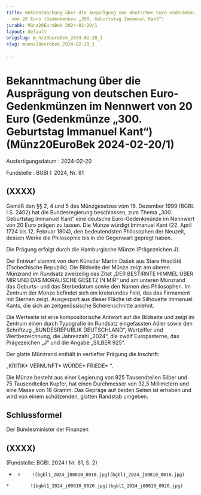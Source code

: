 ```yaml
---
Title: Bekanntmachung über die Ausprägung von deutschen Euro-Gedenkmünzen im Nennwert
  von 20 Euro (Gedenkmünze „300. Geburtstag Immanuel Kant“)
jurabk: Münz20EuroBek 2024-02-20/1
layout: default
origslug: m_nz20eurobek_2024-02-20_1
slug: muenz20eurobek_2024-02-20_1

---
```


# Bekanntmachung über die Ausprägung von deutschen Euro-Gedenkmünzen im Nennwert von 20 Euro (Gedenkmünze „300. Geburtstag Immanuel Kant“) (Münz20EuroBek 2024-02-20/1)

Ausfertigungsdatum
:   2024-02-20

Fundstelle
:   BGBl I: 2024, Nr. 81


## (XXXX)

Gemäß den §§ 2, 4 und 5 des Münzgesetzes vom 16. Dezember 1999 (BGBl.
I S. 2402) hat die Bundesregierung beschlossen, zum Thema „300.
Geburtstag Immanuel Kant“ eine deutsche Euro-Gedenkmünze im Nennwert
von 20 Euro prägen zu lassen. Die Münze würdigt Immanuel Kant (22.
April 1724 bis 12. Februar 1804), den bedeutendsten Philosophen der
Neuzeit, dessen Werke die Philosophie bis in die Gegenwart geprägt
haben.

Die Prägung erfolgt durch die Hamburgische Münze (Prägezeichen J).

Der Entwurf stammt von dem Künstler Martin Dašek aus Stare Hradištĕ
(Tschechische Republik). Die Bildseite der Münze zeigt am oberen
Münzrand im Rundsatz zweizeilig das Zitat „DER BESTIRNTE HIMMEL ÜBER
MIR UND DAS MORALISCHE GESETZ IN MIR“ und am unteren Münzrand das
Geburts- und das Sterbedatum sowie den Namen des Philosophen. Im
Zentrum der Münze befindet sich ein kreisrundes Feld, das das
Firmament mit Sternen zeigt. Ausgespart aus dieser Fläche ist die
Silhouette Immanuel Kants, die sich an zeitgenössische Scherenschnitte
anlehnt.

Die Wertseite ist eine kompositorische Antwort auf die Bildseite und
zeigt im Zentrum einen durch Typografie im Rundsatz eingefassten Adler
sowie den Schriftzug „BUNDESREPUBLIK DEUTSCHLAND“, Wertziffer und
Wertbezeichnung, die Jahreszahl „2024“, die zwölf Europasterne, das
Prägezeichen „J“ und die Angabe „SILBER 925“.

Der glatte Münzrand enthält in vertiefter Prägung die Inschrift:

„KRITIK*              VERNUNFT*              WÜRDE*
FRIEDE*             “.

Die Münze besteht aus einer Legierung von 925 Tausendteilen Silber und
75 Tausendteilen Kupfer, hat einen Durchmesser von 32,5 Millimetern
und eine Masse von 18 Gramm. Das Gepräge auf beiden Seiten ist erhaben
und wird von einem schützenden, glatten Randstab umgeben.


## Schlussformel

Der Bundesminister der Finanzen


## (XXXX)

(Fundstelle: BGBl. 2024 I Nr. 81, S. 2)


*    *        ![bgbl1_2024_j00810_0010.jpg](bgbl1_2024_j00810_0010.jpg)
    *        ![bgbl1_2024_j00810_0020.jpg](bgbl1_2024_j00810_0020.jpg)


